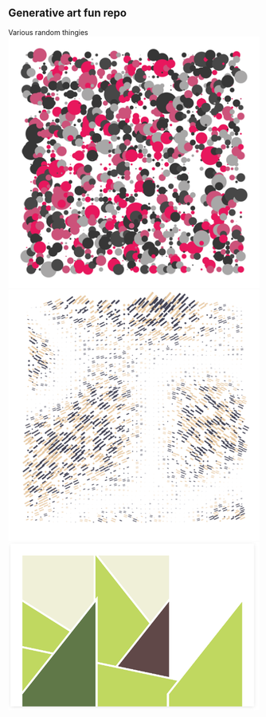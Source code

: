 ## Generative art fun repo
Various random thingies
![Generative bubbles art example](./bubbles/example.png)
![Generative waves art example](./waves/example.png)
![Generative trapezoid art example](./wall/example.png)

